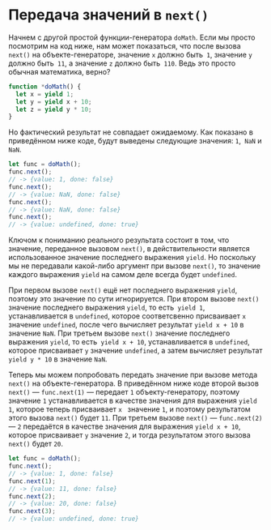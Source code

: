 # Передача значений в `next()`

Начнем с другой простой функции-генератора `doMath`. Если мы просто посмотрим на код ниже, нам может показаться, что после вызова `next()` на объекте-генераторе, значение `x` должно быть` 1`, значение `y` должно быть` 11`, а значение `z` должно быть` 110`. Ведь это просто обычная математика, верно?

```js
function *doMath() {
  let x = yield 1;
  let y = yield x + 10;
  let z = yield y * 10;
}
```

Но фактический результат не совпадает ожидаемому. Как показано в приведённом ниже коде, будут выведены следующие значения: `1`,` NaN` и `NaN`.

```js
let func = doMath();
func.next();
// -> {value: 1, done: false}
func.next();
// -> {value: NaN, done: false}
func.next();
// -> {value: NaN, done: false}
func.next();
// -> {value: undefined, done: true}
```

Ключом к пониманию реального результата состоит в том, что значение, переданное вызовом `next()`, в действительности является использованное значение последнего выражения `yield`. Но поскольку мы не передавали какой-либо аргумент при вызове `next()`, то значение каждого выражения `yield` на самом деле всегда будет `undefined`.

При первом вызове `next()` ещё нет последнего выражения `yield`, поэтому это значение по сути игнорируется. При втором вызове `next()` значение последнего выражения `yield`, то есть` yield 1`, устанавливается в `undefined`, которое соответсвенно присваивает `x` значение `undefined`, после чего вычисляет результат `yield x + 10` в значение `NaN`. При третьем вызове `next()` значение последнего выражения `yield`, то есть` yield x + 10`, устанавливается в `undefined`, которое присваивает `y` значение `undefined`, а затем вычисляет результат `yield y * 10` в значение `NaN`.

Теперь мы можем попробовать передать значение при вызове метода `next()` на объекте-генератора. В приведённом ниже коде второй вызов `next()` — `func.next(1)` — передает `1` объекту-генератору, поэтому значение `1` устанавливается в качестве значения для выражения `yield 1`, которое теперь присваивает `x ` значение `1`, и поэтому результатом этого вызова `next()` будет `11`. При третьем вызове `next()` — `func.next(2)` — `2` передаётся в качестве значения для выражения `yield x + 10`, которое присваивает `y` значение `2`, и тогда результатом этого вызова `next()` будет `20`.

```js
let func = doMath();
func.next();
// -> {value: 1, done: false}
func.next(1);
// -> {value: 11, done: false}
func.next(2);
// -> {value: 20, done: false}
func.next(3);
// -> {value: undefined, done: true}
```
